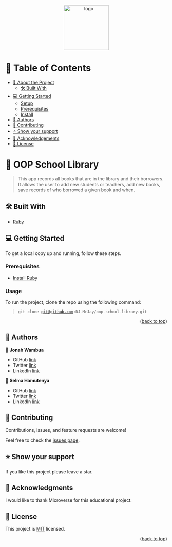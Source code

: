 <a name="readme-top"></a>

<div align="center">
  <!-- You are encouraged to replace this logo with your own! Otherwise you can also remove it. -->
  <img src="https://github.com/microverseinc/readme-template/raw/master/murple_logo.png" alt="logo" width="140"  height="auto" />
  <br/>
</div>

# 📗 Table of Contents

- [📖 About the Project](#about-project)
  - [🛠 Built With](#built-with)
- [💻 Getting Started](#getting-started)
  - [Setup](#setup)
  - [Prerequisites](#prerequisites)
  - [Install](#install)
- [👥 Authors](#authors)
- [🤝 Contributing](#contributing)
- [⭐️ Show your support](#support)
- [🙏 Acknowledgements](#acknowledgements)
- [📝 License](#license)

# 📖 OOP School Library <a name="about-project"></a>

> This app records all books that are in the library and their borrowers. It allows the user to add new students or teachers, add new books, save records of who borrowed a given book and when.

## 🛠 Built With <a name="built-with"></a>

- [Ruby](https://www.ruby-lang.org/en/)

## 💻 Getting Started <a name="getting-started"></a>

To get a local copy up and running, follow these steps.

### Prerequisites

- [Install Ruby](https://www.ruby-lang.org/en/documentation/installation/)

### Usage

To run the project, clone the repo using the following command:

> <code>git clone git@github.com:DJ-MrJay/oop-school-library.git</code>
<p align="right">(<a href="#readme-top">back to top</a>)</p>

## 👥 Authors <a name="authors"></a>

👤 **Jonah Wambua**

- GitHub [link](https://github.com/DJ-MrJay)
- Twitter [link](https://twitter.com/jonah_wambua)
- LinkedIn [link](https://www.linkedin.com/in/jonah-wambua/)

👤 **Selma Hamutenya**

- GitHub [link](https://github.com/SelmaNdapanda)
- Twitter [link](https://twitter.com/sellohBlaq)
- LinkedIn [link](www.linkedin.com/in/selma-hamutenya)


## 🤝 Contributing <a name="contributing"></a>

Contributions, issues, and feature requests are welcome!

Feel free to check the [issues page](../../issues/).

## ⭐️ Show your support <a name="support"></a>

If you like this project please leave a star.

## 🙏 Acknowledgments <a name="acknowledgements"></a>

I would like to thank Microverse for this educational project.

## 📝 License <a name="license"></a>

This project is [MIT](./MIT.md) licensed.
<p align="right">(<a href="#readme-top">back to top</a>)</p>
